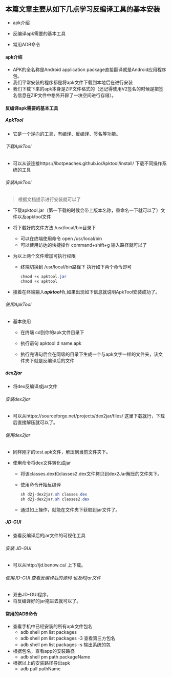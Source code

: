 ## 本篇文章主要从如下几点学习反编译工具的基本安装

- apk介绍

- 反编译apk需要的基本工具

- 常用ADB命令

#### apk介绍

- APK的全名称是Android application package直接翻译就是Android应用程序包。
- 我们平常安装的程序都是将apk文件下载到本地后在进行安装
- 我们下载下来的apk本身是ZIP文件格式的（还记得使用V2签名的时候是把签名信息在ZIP文件中格外开辟了一块空间进行存储）。

#### 反编译apk需要的基本工具

##### ApkTool

- 它是一个逆向的工具，有编译、反编译、签名等功能。

###### 下载ApkTool

- 可以从该连接https://ibotpeaches.github.io/Apktool/install/ 下载不同操作系统的工具

###### 安装ApkTool

> 根据文档提示进行安装就可以了

- 下载apktool.jar（第一下载的时候会带上版本名称，重命名一下就可以了）文件以及apktool文件

- 将下载好的文件方法 /usr/local/bin目录下

  - 可以在终端使用命令 open /usr/local/bin
  - 可以使用访达的快捷操作 command+shift+g 输入路径就可以了

- 为以上两个文件增加可执行权限

  - 终端切换到 /usr/local/bin路径下 执行如下两个命令即可

    ```java
    chmod +x apktool.jar
    chmod +x apktool
    ```

- 接着在终端输入***apktool***令,如果出现如下信息就说明ApkTool安装成功了。

###### 使用ApkTool

- 基本使用

  - 在终端 cd到你的apk文件目录下

  - 执行语句 apktool d  name.apk

  - 执行完语句后会在同级的目录下生成一个与apk文字一样的文件夹，该文件夹下就是反编译后的文件

    

  

##### dex2jar

- 将dex反编译成jar文件

###### 安装dex2jar

- 可以从https://sourceforge.net/projects/dex2jar/files/ 这里下载就行，下载后直接解压就可以了。

###### 使用dex2jar

- 同样刚才的test.apk文件，解压到当前文件夹下。

- 使用命令将dex文件转化成jar

  - 将该classes.dex和classes2.dex文件拷贝到dex2Jar解压的文件夹下。

  - 使用命令开始反编译

    ```java
    sh d2j-dex2jar.sh classes.dex
    sh d2j-dex2jar.sh classes2.dex
    ```

  - 通过如上操作，就能在文件夹下获取到jar文件了。

##### JD-GUI

- 查看反编译后的jar文件的可视化工具

###### 安装 JD-GUI

- 可以从http://jd.benow.ca/ 上下载。

###### 使用JD-GUI 查看反编译后的源码 也及时jar文件

- 双击JD-GUI程序，
- 将反编译好的jar拖进去就可以了。

#### 常用的ADB命令

- 查看手机中已经安装的所有apk文件包名
  - adb shell pm list packages
  - adb shell pm list packages -3 查看第三方包名
  - adb shell pm list packages -s 输出系统的包
- 根据包名，查看app的安装路径
  - adb shell pm path packageName
- 根据以上的安装路径导出apk
  - adb pull pathName 





